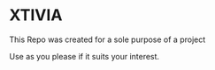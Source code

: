 # XTIVIA



This Repo was created for a sole purpose of a project

Use as you please if it suits your interest. 
